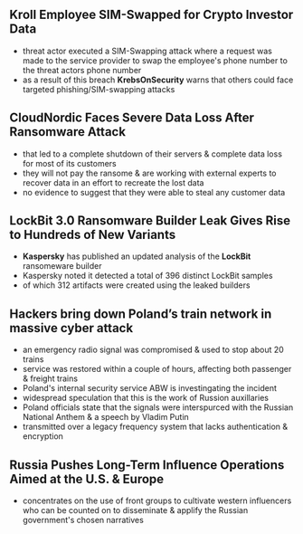 ## Kroll Employee SIM-Swapped for Crypto Investor Data
* threat actor executed a SIM-Swapping attack where a request was made to the service provider to swap the employee's phone number to the threat actors phone number
* as a result of this breach **KrebsOnSecurity** warns that others could face targeted phishing/SIM-swapping attacks

## CloudNordic Faces Severe Data Loss After Ransomware Attack
* that led to a complete shutdown of their servers & complete data loss for most of its customers
* they will not pay the ransome & are working with external experts to recover data in an effort to recreate the lost data
* no evidence to suggest that they were able to steal any customer data

## LockBit 3.0 Ransomware Builder Leak Gives Rise to Hundreds of New Variants
* **Kaspersky** has published an updated analysis of the **LockBit** ransomeware builder
* Kaspersky noted it detected a total of 396 distinct LockBit samples
* of which 312 artifacts were created using the leaked builders

## Hackers bring down Poland’s train network in massive cyber attack
* an emergency radio signal was compromised & used to stop about 20 trains
* service was restored within a couple of hours, affecting both passenger & freight trains
* Poland's internal security service ABW is investingating the incident
* widespread speculation that this is the work of Russion auxillaries
* Poland officials state that the signals were interspurced with the Russian National Anthem & a speech by Vladim Putin
* transmitted over a legacy frequency system that lacks authentication & encryption

## Russia Pushes Long-Term Influence Operations Aimed at the U.S. & Europe
* concentrates on the use of front groups to cultivate western influencers who can be counted on to disseminate & applify the Russian government's chosen narratives

























